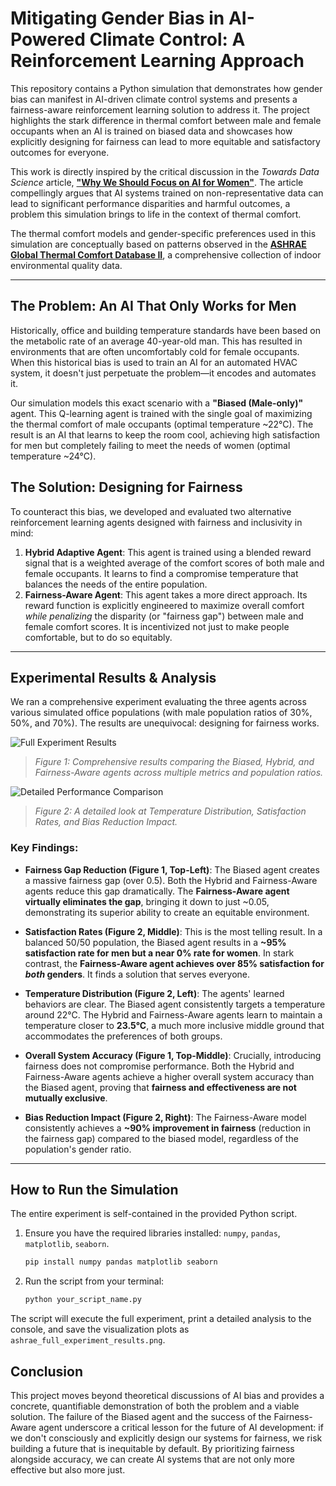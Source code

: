 # Mitigating Gender Bias in AI-Powered Climate Control: A Reinforcement Learning Approach

This repository contains a Python simulation that demonstrates how gender bias can manifest in AI-driven climate control systems and presents a fairness-aware reinforcement learning solution to address it. The project highlights the stark difference in thermal comfort between male and female occupants when an AI is trained on biased data and showcases how explicitly designing for fairness can lead to more equitable and satisfactory outcomes for everyone.

This work is directly inspired by the critical discussion in the *Towards Data Science* article, **["Why We Should Focus on AI for Women"](https://towardsdatascience.com/why-we-should-focus-on-ai-for-women/)**. The article compellingly argues that AI systems trained on non-representative data can lead to significant performance disparities and harmful outcomes, a problem this simulation brings to life in the context of thermal comfort.

The thermal comfort models and gender-specific preferences used in this simulation are conceptually based on patterns observed in the **[ASHRAE Global Thermal Comfort Database II](https://www.kaggle.com/datasets/claytonmiller/ashrae-global-thermal-comfort-database-ii)**, a comprehensive collection of indoor environmental quality data.

---

## The Problem: An AI That Only Works for Men

Historically, office and building temperature standards have been based on the metabolic rate of an average 40-year-old man. This has resulted in environments that are often uncomfortably cold for female occupants. When this historical bias is used to train an AI for an automated HVAC system, it doesn't just perpetuate the problem—it encodes and automates it.

Our simulation models this exact scenario with a **"Biased (Male-only)"** agent. This Q-learning agent is trained with the single goal of maximizing the thermal comfort of male occupants (optimal temperature ~22°C). The result is an AI that learns to keep the room cool, achieving high satisfaction for men but completely failing to meet the needs of women (optimal temperature ~24°C).

## The Solution: Designing for Fairness

To counteract this bias, we developed and evaluated two alternative reinforcement learning agents designed with fairness and inclusivity in mind:

1.  **Hybrid Adaptive Agent**: This agent is trained using a blended reward signal that is a weighted average of the comfort scores of both male and female occupants. It learns to find a compromise temperature that balances the needs of the entire population.
2.  **Fairness-Aware Agent**: This agent takes a more direct approach. Its reward function is explicitly engineered to maximize overall comfort *while penalizing* the disparity (or "fairness gap") between male and female comfort scores. It is incentivized not just to make people comfortable, but to do so equitably.

---

## Experimental Results & Analysis

We ran a comprehensive experiment evaluating the three agents across various simulated office populations (with male population ratios of 30%, 50%, and 70%). The results are unequivocal: designing for fairness works.

![Full Experiment Results](https://i.imgur.com/8aVw3sJ.png)
> *Figure 1: Comprehensive results comparing the Biased, Hybrid, and Fairness-Aware agents across multiple metrics and population ratios.*

![Detailed Performance Comparison](https://i.imgur.com/hX3K0eM.png)
> *Figure 2: A detailed look at Temperature Distribution, Satisfaction Rates, and Bias Reduction Impact.*

### Key Findings:

* **Fairness Gap Reduction (Figure 1, Top-Left)**: The Biased agent creates a massive fairness gap (over 0.5). Both the Hybrid and Fairness-Aware agents reduce this gap dramatically. The **Fairness-Aware agent virtually eliminates the gap**, bringing it down to just ~0.05, demonstrating its superior ability to create an equitable environment.

* **Satisfaction Rates (Figure 2, Middle)**: This is the most telling result. In a balanced 50/50 population, the Biased agent results in a **~95% satisfaction rate for men but a near 0% rate for women**. In stark contrast, the **Fairness-Aware agent achieves over 85% satisfaction for *both* genders**. It finds a solution that serves everyone.

* **Temperature Distribution (Figure 2, Left)**: The agents' learned behaviors are clear. The Biased agent consistently targets a temperature around 22°C. The Hybrid and Fairness-Aware agents learn to maintain a temperature closer to **23.5°C**, a much more inclusive middle ground that accommodates the preferences of both groups.

* **Overall System Accuracy (Figure 1, Top-Middle)**: Crucially, introducing fairness does not compromise performance. Both the Hybrid and Fairness-Aware agents achieve a higher overall system accuracy than the Biased agent, proving that **fairness and effectiveness are not mutually exclusive**.

* **Bias Reduction Impact (Figure 2, Right)**: The Fairness-Aware model consistently achieves a **~90% improvement in fairness** (reduction in the fairness gap) compared to the biased model, regardless of the population's gender ratio.

---

## How to Run the Simulation

The entire experiment is self-contained in the provided Python script.

1.  Ensure you have the required libraries installed: `numpy`, `pandas`, `matplotlib`, `seaborn`.
    ```bash
    pip install numpy pandas matplotlib seaborn
    ```
2.  Run the script from your terminal:
    ```bash
    python your_script_name.py
    ```
The script will execute the full experiment, print a detailed analysis to the console, and save the visualization plots as `ashrae_full_experiment_results.png`.

## Conclusion

This project moves beyond theoretical discussions of AI bias and provides a concrete, quantifiable demonstration of both the problem and a viable solution. The failure of the Biased agent and the success of the Fairness-Aware agent underscore a critical lesson for the future of AI development: if we don't consciously and explicitly design our systems for fairness, we risk building a future that is inequitable by default. By prioritizing fairness alongside accuracy, we can create AI systems that are not only more effective but also more just.
